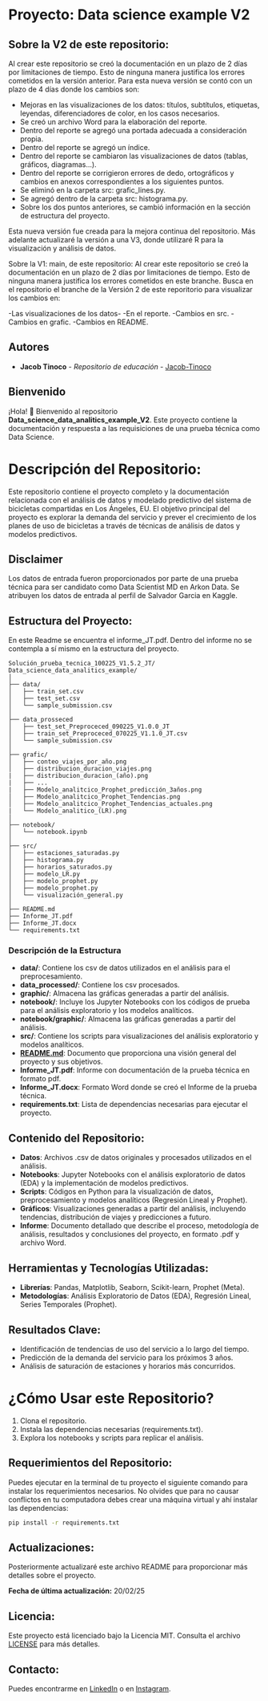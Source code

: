# Proyecto: Data science example V2

## Sobre la V2 de este repositorio:
Al crear este repositorio se creó la documentación en un plazo de 2 días por limitaciones de tiempo. Esto de ninguna manera justifica los errores cometidos en la versión anterior. Para esta nueva versión se contó con un plazo de 4 días donde los cambios son: 
- Mejoras en las visualizaciones de los datos: títulos, subtítulos, etiquetas, leyendas, diferenciadores de color, en los casos necesarios.
- Se creó un archivo Word para la elaboración del reporte.
- Dentro del reporte se agregó una portada adecuada a consideración propia.
- Dentro del reporte se agregó un índice.
- Dentro del reporte se cambiaron las visualizaciones de datos (tablas, gráficos, diagramas...).
- Dentro del reporte se corrigieron errores de dedo, ortográficos y cambios en anexos correspondientes a los siguientes puntos.
- Se eliminó en la carpeta src: grafic_lines.py.
- Se agregó dentro de la carpeta src: histograma.py.
- Sobre los dos puntos anteriores, se cambió información en la sección de estructura del proyecto.

Esta nueva versión fue creada para la mejora continua del repositorio. Más adelante actualizaré la versión a una V3, donde utilizaré R para la visualización y análisis de datos.

Sobre la V1: main, de este repositorio:
Al crear este repositorio se creó la documentación en un plazo de 2 días por limitaciones de tiempo. Esto de ninguna manera justifica los errores cometidos en este branche. Busca en el repositorio el branche de la Versión 2 de este reporitorio para visualizar los cambios en:

-Las visualizaciones de los datos-
-En el reporte.
-Cambios en src.
-Cambios en grafic.
-Cambios en README.

## Autores

- **Jacob Tinoco** - *Repositorio de educación* - [Jacob-Tinoco](https://github.com/Jacob-Tinoco)

## Bienvenido
¡Hola! 👋 Bienvenido al repositorio **Data_science_data_analitics_example_V2**. Este proyecto contiene la documentación y respuesta a las requisiciones de una prueba técnica como Data Science.

# Descripción del Repositorio:

Este repositorio contiene el proyecto completo y la documentación relacionada con el análisis de datos y modelado predictivo del sistema de bicicletas compartidas en Los Ángeles, EU. El objetivo principal del proyecto es explorar la demanda del servicio y prever el crecimiento de los planes de uso de bicicletas a través de técnicas de análisis de datos y modelos predictivos.

## Disclaimer
Los datos de entrada fueron proporcionados por parte de una prueba técnica para ser candidato como Data Scientist MD en Arkon Data. Se atribuyen los datos de entrada al perfil de Salvador Garcia en Kaggle.
  
## Estructura del Proyecto:
En este Readme se encuentra el informe_JT.pdf. Dentro del informe no se contempla a sí mismo en la estructura del proyecto.

```
Solución_prueba_tecnica_100225_V1.5.2_JT/
Data_science_data_analitics_example/
│
├── data/
│   ├── train_set.csv
│   ├── test_set.csv
│   └── sample_submission.csv
│
├── data_prosseced
│   ├── test_set_Preproceced_090225_V1.0.0_JT
│   ├── train_set_Preproceced_070225_V1.1.0_JT.csv
│   └── sample_submission.csv
│   
├── grafic/
│   ├── conteo_viajes_por_año.png
│   ├── distribucion_duracion_viajes.png
|   ├── distribucion_duracion_(año).png
|   ├── ...
|   ├── Modelo_analitcico_Prophet_predicción_3años.png
│   ├── Modelo_analitcico_Prophet_Tendencias.png
│   ├── Modelo_analitcico_Prophet_Tendencias_actuales.png
|   └── Modelo_analitico_(LR).png
│
├── notebook/  
│   └── notebook.ipynb
│
├── src/
│   ├── estaciones_saturadas.py
│   ├── histograma.py
│   ├── horarios_saturados.py
│   ├── modelo_LR.py
│   ├── modelo_prophet.py
│   ├── modelo_prophet.py
│   └── visualización_general.py
│
├── README.md
├── Informe_JT.pdf
├── Informe_JT.docx
└── requirements.txt

```

### Descripción de la Estructura

- **data/**: Contiene los csv de datos utilizados en el análisis para el preprocesamiento.
- **data_processed/**: Contiene los csv procesados.
- **graphic/**: Almacena las gráficas generadas a partir del análisis.
- **notebook/**: Incluye los Jupyter Notebooks con los códigos de prueba para el análisis exploratorio y los modelos analíticos.
- **notebook/graphic/**: Almacena las gráficas generadas a partir del análisis.
- **src/**: Contiene los scripts para visualizaciones del análisis exploratorio y modelos analíticos.
- [**README.md**](README.md): Documento que proporciona una visión general del proyecto y sus objetivos.
- **Informe_JT.pdf**: Informe con documentación de la prueba técnica en formato pdf.
- **Informe_JT.docx**: Formato Word donde se creó el Informe de la prueba técnica.
- **requirements.txt**: Lista de dependencias necesarias para ejecutar el proyecto.

## Contenido del Repositorio:
- **Datos**: Archivos .csv de datos originales y procesados utilizados en el análisis.
- **Notebooks**: Jupyter Notebooks con el análisis exploratorio de datos (EDA) y la implementación de modelos predictivos.
- **Scripts**: Códigos en Python para la visualización de datos, preprocesamiento y modelos analíticos (Regresión Lineal y Prophet).
- **Gráficos**: Visualizaciones generadas a partir del análisis, incluyendo tendencias, distribución de viajes y predicciones a futuro.
- **Informe**: Documento detallado que describe el proceso, metodología de análisis, resultados y conclusiones del proyecto, en formato .pdf y archivo Word.

## Herramientas y Tecnologías Utilizadas:
- **Librerías**: Pandas, Matplotlib, Seaborn, Scikit-learn, Prophet (Meta).
- **Metodologías**: Análisis Exploratorio de Datos (EDA), Regresión Lineal, Series Temporales (Prophet).

## Resultados Clave:
- Identificación de tendencias de uso del servicio a lo largo del tiempo.
- Predicción de la demanda del servicio para los próximos 3 años.
- Análisis de saturación de estaciones y horarios más concurridos.

# ¿Cómo Usar este Repositorio?
1. Clona el repositorio.
2. Instala las dependencias necesarias (requirements.txt).
3. Explora los notebooks y scripts para replicar el análisis.

## Requerimientos del Repositorio:
Puedes ejecutar en la terminal de tu proyecto el siguiente comando para instalar los requerimientos necesarios. No olvides que para no causar conflictos en tu computadora debes crear una máquina virtual y ahí instalar las dependencias:

```bash
pip install -r requirements.txt
```

## Actualizaciones:
Posteriormente actualizaré este archivo README para proporcionar más detalles sobre el proyecto.

**Fecha de última actualización:** 20/02/25

## Licencia:
Este proyecto está licenciado bajo la Licencia MIT. Consulta el archivo [LICENSE](LICENSE) para más detalles.

## Contacto:
Puedes encontrarme en [LinkedIn](https://www.linkedin.com/in/jacob-t-329675258/) o en [Instagram](https://www.instagram.com/jknc.0/).
